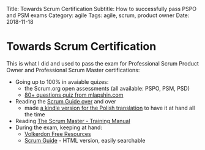 Title: Towards Scrum Certification
Subtitle: How to successfully pass PSPO and PSM exams
Category: agile
Tags: agile, scrum, product owner
Date: 2018-11-18

Towards Scrum Certification
===========================

This is what I did and used to pass the exam for Professional Scrum Product Owner and Professional Scrum Master certifications:

  * Going up to 100% in avaiable quizes:
    * the Scrum.org open assessments (all available: PSPO, PSM, PSD)
    * [80+ questions quiz from mlapshin.com](http://mlapshin.com/index.php/scrum-quizzes/sm-learning-mode/)
  * Reading the [Scrum Guide over](https://www.scrum.org/resources/scrum-guide) and over 
    * made [a kindle version for the Polish translation](https://github.com/kornislaw/scrum_guide_pl/) to have it at hand all the time
  * Reading [The Scrum Master - Training Manual](http://xavierkoma.com/wp-content/uploads/2017/04/The-Scrum-Master-Training-Manual-Vr1.61.pdf)
  * During the exam, keeping at hand:
    * [Volkerdon Free Resources](https://www.volkerdon.com/pages/free-resources)
    * [Scrum Guide](https://d-baer.gitbooks.io/scrum-guide/content/scrum-guide.html) - HTML version, easily searchable
